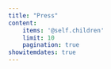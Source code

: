 ```yaml
---
title: "Press"
content:
    items: '@self.children'
    limit: 10
    pagination: true
showitemdates: true
---
```

